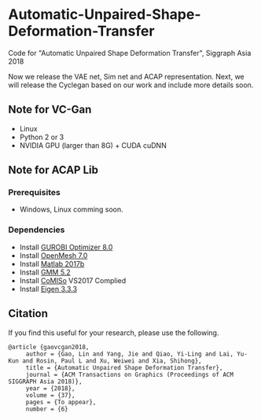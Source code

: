 # Automatic-Unpaired-Shape-Deformation-Transfer
Code for "Automatic Unpaired Shape Deformation Transfer", Siggraph Asia 2018

Now we release the VAE net, Sim net and ACAP representation. Next, we will release the Cyclegan based on our work and include more details soon.

## Note for VC-Gan 
- Linux
- Python 2 or 3
- NVIDIA GPU (larger than 8G) + CUDA cuDNN


## Note for ACAP Lib

### Prerequisites
- Windows, Linux comming soon.
### Dependencies
- Install [GUROBI Optimizer 8.0](http://www.gurobi.com/)
- Install [OpenMesh 7.0](https://www.openmesh.org/download/)
- Install [Matlab 2017b](https://www.mathworks.com/)
- Install [GMM 5.2](http://getfem.org/download.html)
- Install [CoMISo](https://graphics.rwth-aachen.de:9000/CoMISo/CoMISo) VS2017 Complied
- Install [Eigen 3.3.3](http://eigen.tuxfamily.org/index.php?title=Main_Page)


## Citation

If you find this useful for your research, please use the following.

```
@article {gaovcgan2018,
     author = {Gao, Lin and Yang, Jie and Qiao, Yi-Ling and Lai, Yu-Kun and Rosin, Paul L and Xu, Weiwei and Xia, Shihong},
     title = {Automatic Unpaired Shape Deformation Transfer},
     journal = {ACM Transactions on Graphics (Proceedings of ACM SIGGRAPH Asia 2018)},
     year = {2018},
     volume = {37},
     pages = {To appear},
     number = {6}

```
